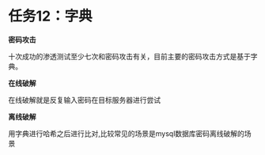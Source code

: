 # 任务12：字典

**密码攻击**

十次成功的渗透测试至少七次和密码攻击有关，目前主要的密码攻击方式是基于字典。

**在线破解**

在线破解就是反复输入密码在目标服务器进行尝试

**离线破解**

用字典进行哈希之后进行比对,比较常见的场景是mysql数据库密码离线破解的场景